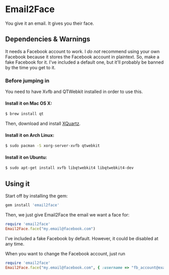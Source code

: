 # Email2Face

You give it an email. It gives you their face.

## Dependencies & Warnings

It needs a Facebook account to work. I *do not* recommend using your own Facebook because it stores the Facebook account in plaintext. So, make a fake Facebook for it. I've included a default one, but it'll probably be banned by the time you get to it.

### Before jumping in

You need to have Xvfb and QTWebkit installed in order to use this.

#### Install it on Mac OS X:

```bash
$ brew install qt
```
Then, download and install [XQuartz](http://xquartz.macosforge.org/downloads/SL/XQuartz-2.7.1.dmg).

#### Install it on Arch Linux:

```bash
$ sudo pacman -S xorg-server-xvfb qtwebkit
```

#### Install it on Ubuntu:

```bash
$ sudo apt-get install xvfb libqtwebkit4 libqtwebkit4-dev
```

## Using it

Start off by installing the gem:

```ruby
gem install 'email2face'
```

Then, we just give Email2Face the email we want a face for:

```ruby
require 'email2face'
Email2Face.face("my.email@facebook.com")
```
I've included a fake Facebook by default. However, it could be disabled at any time.

When you want to change the Facebook account, just run

```ruby
require 'email2face'
Email2Face.face("my.email@facebook.com", { :username => "fb_account@example.com", :password => "fbpassword" })
```